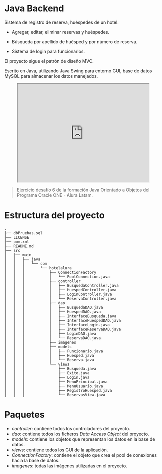 # Java Backend

Sistema de registro de reserva, huéspedes de un hotel.

* Agregar, editar, eliminar reservas y huéspedes.

* Búsqueda por apellido de huésped y por número de reserva.

* Sistema de login para funcionarios.


El proyecto sigue el patrón de diseño MVC.

Escrito en Java, utilizando Java Swing para entorno GUI, base de datos MySQL para almacenar los datos manejados.




<p align="center">
	<iframe width="420" height="315" src="https://youtu.be/4wzjR7SQux4"></iframe> 
</p>




> Ejercicio desafío 6 de la formación Java Orientado a Objetos del Programa Oracle ONE - Alura Latam.


# Estructura del proyecto

```
.
├── dbPruebas.sql
├── LICENSE
├── pom.xml
├── README.md
├── src
│   ├── main
│   │   ├── java
│   │   │   └── com
│   │   │       └── hotelalura
│   │   │           ├── ConnectionFactory
│   │   │           │   └── PoolConnection.java
│   │   │           ├── controller
│   │   │           │   ├── BusquedaController.java
│   │   │           │   ├── HuespedController.java
│   │   │           │   ├── LoginController.java
│   │   │           │   └── ReservaController.java
│   │   │           ├── dao
│   │   │           │   ├── BusquedaDAO.java
│   │   │           │   ├── HuespedDAO.java
│   │   │           │   ├── InterfaceBusqueda.java
│   │   │           │   ├── InterfaceHuespedDAO.java
│   │   │           │   ├── InterfaceLogin.java
│   │   │           │   ├── InterfaceReservaDAO.java
│   │   │           │   ├── LoginDAO.java
│   │   │           │   └── ReservaDAO.java
│   │   │           ├── imagenes
│   │   │           ├── models
│   │   │           │   ├── Funcionario.java
│   │   │           │   ├── Huesped.java
│   │   │           │   └── Reserva.java
│   │   │           └── views
│   │   │               ├── Busqueda.java
│   │   │               ├── Exito.java
│   │   │               ├── Login.java
│   │   │               ├── MenuPrincipal.java
│   │   │               ├── MenuUsuario.java
│   │   │               ├── RegistroHuesped.java
│   │   │               └── ReservasView.java
```


# Paquetes

* *controller*: contiene todos los controladores del proyecto.
* *dao*: contiene todos los ficheros *Data Access Object* del proyecto.
* *models*: contiene los objetos que representan los datos en la base de datos.
* *views*: contiene todos los GUI de la aplicación.
* *ConnectionFactory*: contiene el objeto que crea el pool de conexiones hacia la base de datos.
* *imagenes*: todas las imágenes utilizadas en el proyecto.

